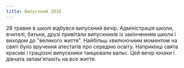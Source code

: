 ```yaml
---
title: Випускний 2016
---
```


28 травня в школі відбувся випускний вечір. Адміністрація школи, вчителі, батьки, друзі привітали випускників із закінченням школи і виходом до "великого життя". Найбільш хвилюючиим моментом на святі було вручення атестатів про середню освіту. Наприкінці свята красиві і граціозні випускники танцювали вальс. Цей вечір юнаки і дівчата запам'ятають на все життя.

<slideshow id="_/72157669699009915" />
